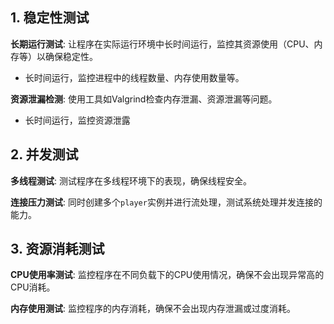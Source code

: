 ## 1. 稳定性测试

**长期运行测试**: 让程序在实际运行环境中长时间运行，监控其资源使用（CPU、内存等）以确保稳定性。

- 长时间运行，监控进程中的线程数量、内存使用数量等。

**资源泄漏检测**: 使用工具如Valgrind检查内存泄漏、资源泄漏等问题。

- 长时间运行，监控资源泄露



## 2. 并发测试

**多线程测试**: 测试程序在多线程环境下的表现，确保线程安全。

**连接压力测试**: 同时创建多个`player`实例并进行流处理，测试系统处理并发连接的能力。



## 3. 资源消耗测试

**CPU使用率测试**: 监控程序在不同负载下的CPU使用情况，确保不会出现异常高的CPU消耗。

**内存使用测试**: 监控程序的内存消耗，确保不会出现内存泄漏或过度消耗。